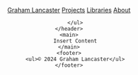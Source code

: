 
<!DOCTYPE html>
<html lang="en">
<head>
    <meta charset="UTF-8">
    <meta name="viewport" content="width=device-width, initial-scale=1.0">
    <title>Graham Lancaster | projects</title>
    <link rel="stylesheet" href="styles.css">
</head>
<body>
    <header>
        <ul>
            <a href="index.html">Graham Lancaster</a> 
            <a href="projects.html">Projects</a> 
            <a href="libraries.html">Libraries</a> 
            <a href="about.html">About</a> 
            
        </ul>
    </header>
    <main>
        Insert Content
    </main>
    <footer>
        <ul>© 2024 Graham Lancaster</ul>
    </footer>
</body>
</html>